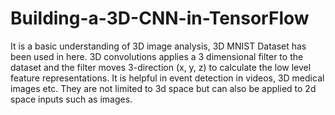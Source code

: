 # Building-a-3D-CNN-in-TensorFlow
It is a basic understanding of 3D image analysis, 3D MNIST Dataset has been used in here. 3D convolutions applies a 3 dimensional filter to the dataset and the filter moves 3-direction (x, y, z) to calculate the low level feature representations. It is helpful in event detection in videos, 3D medical images etc. They are not limited to 3d space but can also be applied to 2d space inputs such as images.
